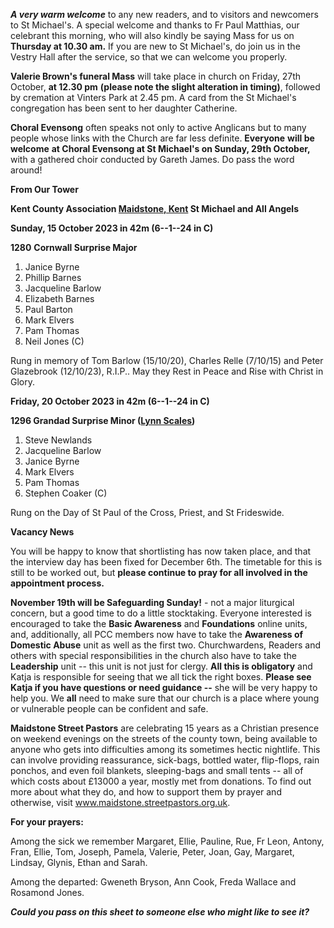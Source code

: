 
***A very warm welcome*** to any new readers, and to visitors and
newcomers to St Michael\'s. A special welcome and thanks to Fr Paul
Matthias, our celebrant this morning, who will also kindly be saying
Mass for us on **Thursday at 10.30 am.** If you are new to St
Michael\'s, do join us in the Vestry Hall after the service, so that we
can welcome you properly.

**Valerie Brown\'s funeral Mass** will take place in church on Friday,
27th October, **at 12.30 pm** **(please note the slight alteration in
timing)**, followed by cremation at Vinters Park at 2.45 pm. A card from
the St Michael\'s congregation has been sent to her daughter Catherine.

**Choral Evensong** often speaks not only to active Anglicans but to
many people whose links with the Church are far less definite.
**Everyone** **will be welcome** **at Choral Evensong at St Michael\'s
on Sunday, 29th October,** with a gathered choir conducted by Gareth
James. Do pass the word around!

**From Our Tower**

**Kent County Association [Maidstone, Kent](https://dove.cccbr.org.uk/tower/12644#_blank) St Michael and All Angels**

**Sunday, 15 October 2023 in 42m (6--1--24 in C)**

**1280** **Cornwall Surprise Major**

1. Janice Byrne
2. Phillip Barnes
3. Jacqueline Barlow
4. Elizabeth Barnes
5. Paul Barton
6. Mark Elvers
7. Pam Thomas
8. Neil Jones (C)

Rung in memory of Tom Barlow (15/10/20), Charles Relle (7/10/15) and
Peter Glazebrook (12/10/23), R.I.P.. May they Rest in Peace and Rise
with Christ in Glory.

**Friday, 20 October 2023 in 42m (6--1--24 in C)**

**1296 Grandad Surprise Minor ([Lynn Scales](https://bb.ringingworld.co.uk/comp.php?id=2293671))**

1. Steve Newlands
2. Jacqueline Barlow
3. Janice Byrne
4. Mark Elvers
5. Pam Thomas
6. Stephen Coaker (C)

Rung on the Day of St Paul of the Cross, Priest, and St Frideswide.

**Vacancy News**

You will be happy to know that shortlisting has now taken place, and
that the interview day has been fixed for December 6th. The timetable
for this is still to be worked out, but **please continue to pray for
all involved in the appointment process.**

**November 19th will be Safeguarding Sunday!** - not a major
liturgical concern, but a good time to do a little stocktaking. Everyone
interested is encouraged to take the **Basic Awareness** and
**Foundations** online units, and, additionally, all PCC members now
have to take the **Awareness of Domestic Abuse** unit as well as the
first two. Churchwardens, Readers and others with special
responsibilities in the church also have to take the **Leadership** unit
-- this unit is not just for clergy. **All this is obligatory** and
Katja is responsible for seeing that we all tick the right boxes.
**Please see Katja if you have questions or need guidance --** she will
be very happy to help you. We **all** need to make sure that our church
is a place where young or vulnerable people can be confident and safe.

**Maidstone Street Pastors** are celebrating 15 years as a Christian
presence on weekend evenings on the streets of the county town, being
available to anyone who gets into difficulties among its sometimes
hectic nightlife. This can involve providing reassurance, sick-bags,
bottled water, flip-flops, rain ponchos, and even foil blankets,
sleeping-bags and small tents -- all of which costs about £13000 a year,
mostly met from donations. To find out more about what they do, and how
to support them by prayer and otherwise, visit
www.maidstone.streetpastors.org.uk.

**For your prayers:**

Among the sick we remember Margaret, Ellie, Pauline, Rue, Fr Leon,
Antony, Fran, Ellie, Tom, Joseph, Pamela, Valerie, Peter, Joan, Gay,
Margaret, Lindsay, Glynis, Ethan and Sarah.

Among the departed: Gweneth Bryson, Ann Cook, Freda Wallace and Rosamond
Jones.

***Could you pass on this sheet to someone else who might like to see
it?***
